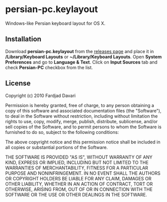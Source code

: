 # persian-pc.keylayout

Windows-like Persian keyboard layout for OS X.

## Installation

Download **persian-pc.keylayout** from the [releases page](https://github.com/fardjad/persian-pc.keylayout/releases) and
place it in **/Library/Keyboard Layouts** or **~/Library/Keyboard Layouts**.
Open **System Preferences** and go to **Language & Text**.
Click on **Input Sources** tab and check **Persian-PC** checkbox from the list.

## License

Copyright (c) 2010 Fardjad Davari

Permission is hereby granted, free of charge, to any person obtaining a copy
of this software and associated documentation files (the "Software"), to deal
in the Software without restriction, including without limitation the rights
to use, copy, modify, merge, publish, distribute, sublicense, and/or sell
copies of the Software, and to permit persons to whom the Software is
furnished to do so, subject to the following conditions:

The above copyright notice and this permission notice shall be included in all
copies or substantial portions of the Software.

THE SOFTWARE IS PROVIDED "AS IS", WITHOUT WARRANTY OF ANY KIND, EXPRESS OR
IMPLIED, INCLUDING BUT NOT LIMITED TO THE WARRANTIES OF MERCHANTABILITY,
FITNESS FOR A PARTICULAR PURPOSE AND NONINFRINGEMENT. IN NO EVENT SHALL THE
AUTHORS OR COPYRIGHT HOLDERS BE LIABLE FOR ANY CLAIM, DAMAGES OR OTHER
LIABILITY, WHETHER IN AN ACTION OF CONTRACT, TORT OR OTHERWISE, ARISING FROM,
OUT OF OR IN CONNECTION WITH THE SOFTWARE OR THE USE OR OTHER DEALINGS IN THE
SOFTWARE.
